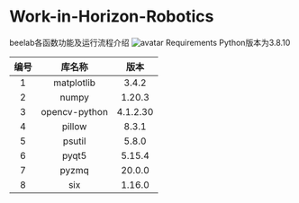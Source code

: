# Work-in-Horizon-Robotics
beelab各函数功能及运行流程介绍
![avatar](/https://github.com/Eason97/Work-in-Horizon-Robotics/blob/main/%E6%B5%81%E7%A8%8B%E5%9B%BE/pipline.jpeg)
Requirements
Python版本为3.8.10

| 编号 |    库名称     |   版本   |
| :--: | :-----------: | :------: |
|  1   |  matplotlib   |  3.4.2   |
|  2   |     numpy     |  1.20.3  |
|  3   | opencv-python | 4.1.2.30 |
|  4   |    pillow     |  8.3.1   |
|  5   |    psutil     |  5.8.0   |
|  6   |     pyqt5     |  5.15.4  |
|  7   |     pyzmq     |  20.0.0  |
|  8   |      six      |  1.16.0  |
